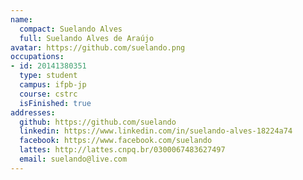 ```yaml
---
name:
  compact: Suelando Alves
  full: Suelando Alves de Araújo
avatar: https://github.com/suelando.png
occupations:
- id: 20141380351
  type: student
  campus: ifpb-jp
  course: cstrc
  isFinished: true
addresses:
  github: https://github.com/suelando
  linkedin: https://www.linkedin.com/in/suelando-alves-18224a74
  facebook: https://www.facebook.com/suelando
  lattes: http://lattes.cnpq.br/0300067483627497
  email: suelando@live.com
---
```

